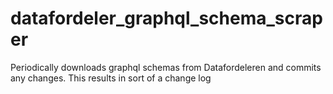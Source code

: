 # datafordeler_graphql_schema_scraper
Periodically downloads graphql schemas from Datafordeleren and commits any changes. This results in sort of a change log
